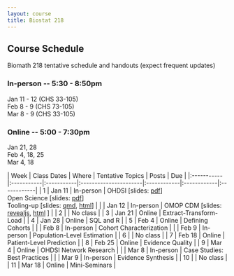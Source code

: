 ```yaml
---
layout: course
title: Biostat 218
---
```


## Course Schedule

Biomath 218 tentative schedule and handouts (expect frequent updates)

### In-person -- 5:30 - 8:50pm

Jan 11 - 12 (CHS 33-105)\
Feb 8 - 9 (CHS 73-105)\
Mar 8 - 9 (CHS 33-105)

### Online -- 5:00 - 7:30pm

Jan 21, 28\
Feb 4, 18, 25\
Mar 4, 18

| Week | Class Dates | Where | Tentative Topics | Posts | Due |
|:-----------|:-----------|:-----------|:----------------------|:------------|:------------|:------------|
|  1 | Jan 11 | In-person | OHDSI \[slides: [pdf](https://raw.githubusercontent.com/ucla-biostat-218/ucla-biostat-218.github.io/master/latex/01_ohdsi_intro.pdf)\] <br> Open Science \[slides: [pdf](https://raw.githubusercontent.com/ucla-biostat-218/ucla-biostat-218.github.io/master/latex/01_open_science.pdf)\] <br> Tooling-up \[slides: [qmd](https://raw.githubusercontent.com/ucla-biostat-218/ucla-biostat-218.github.io/master/qmd/01_tooling_up.qmd), [html](../qmd/01_tooling_up.html)\] |
|    | Jan 12 | In-person | OMOP CDM \[slides: [revealjs](../qmd/01_cdm.revealjs.html), [html](../qmd/01_cdm.html) \] |
|  2 |        | No class  |
|  3 | Jan 21 | Online    | Extract-Transform-Load |
|  4 | Jan 28 | Online    | SQL and R |
|  5 | Feb 4  | Online    | Defining Cohorts |
|    | Feb 8  | In-person | Cohort Characterization |
|    | Feb 9  | In-person | Population-Level Estimation |
|  6 |        | No class  | 
|  7 | Feb 18 | Online    | Patient-Level Prediction |
|  8 | Feb 25 | Online    | Evidence Quality |
|  9 | Mar 4  | Online    | OHDSI Network Research |
|    | Mar 8  | In-person | Case Studies: Best Practices |
|    | Mar 9  | In-person | Evidence Synthesis |
| 10 |        | No class  |
| 11 | Mar 18 | Online    | Mini-Seminars |
